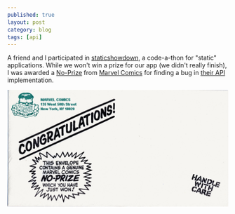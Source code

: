```yaml
---
published: true
layout: post
category: blog
tags: [api]
---
```


A friend and I participated in [staticshowdown](http://www.staticshowdown.com/), a code-a-thon
for "static" applications.  While we won't win a prize for our app (we didn't really finish), I was awarded
a [No-Prize](http://en.wikipedia.org/wiki/No-Prize) from [Marvel Comics](http://marvel.com/) for finding a bug in
[their API](https://developer.marvel.com/) implementation.

![No-Prize](/assets/img/No-Prize_135.jpg)